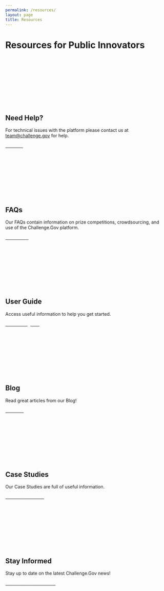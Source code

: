 ```yaml
---
permalink: /resources/
layout: page
title: Resources
---
```

<h1 class="text-center usa-margin-bottom--4 font-weight-bold">Resources for Public Innovators</h1> 
<div class="grid-row grid-gap">
  <div class="usa-width-one-half"> 
    <div class="usa-card">
      <div class="usa-card__body text-center">  
        <svg class="usa-icon" aria-hidden="true" focusable="false" role="img">
          <svg aria-labelledby="help" role="img">
            <title id="help">ChallengeGov help resources</title>        
            <use xlink:href="{{ site.baseurl }}/assets/uswds/img/sprite.svg#support"></use>
          </svg>
        </svg>
        <h2 class="usa-card__heading text-center">Need Help?</h2> 
        <p class="usa-card__text text-center">For technical issues with the platform please contact us at <a href="mailto:team@challenge.gov" class="link">team@challenge.gov</a> for help.</p> 
        <a href="mailto:team@challenge.gov" class="usa-button usa-button margin-bottom-0"><span style="color: #ffffff;">Email us</span></a> 
      </div> 
    </div> 
  </div> 
  <div class="usa-width-one-half"> 
    <div class="usa-card"> 
      <div class="usa-card__body text-center"> 
        <svg class="usa-icon" aria-hidden="true" focusable="false" role="img">
          <svg aria-labelledby="faq" role="img">
            <title id="faq">ChallengeGov frequently asked questions</title>        
            <use xlink:href="{{ site.baseurl }}/assets/uswds/img/sprite.svg#help"></use>
          </svg>
        </svg>
        <h2 class="usa-card__heading text-center">FAQs</h2> 
        <p class="usa-card__text text-center">Our FAQs contain information on prize competitions, crowdsourcing, and use of the Challenge.Gov platform.</p> 
        <a href="{{ site.baseurl }}/public-innovator-faqs/" class="usa-button usa-button margin-bottom-0"><span style="color: #ffffff;">Read FAQs</span></a>         
      </div> 
    </div> 
  </div>  
</div> 
<div class="grid-row grid-gap"> 
  <div class="usa-width-one-half"> 
    <div class="usa-card"> 
      <div class="usa-card__body text-center"> 
        <svg class="usa-icon" aria-hidden="true" focusable="false" role="img">
          <svg aria-labelledby="user-guide" role="img">
            <title id="user-guide">ChallengeGov user guide</title>        
            <use xlink:href="{{ site.baseurl }}/assets/uswds/img/sprite.svg#local_library"></use>
          </svg>
        </svg>
        <h2 class="usa-card__heading text-center">User Guide</h2> 
        <p class="usa-card__text text-center">Access useful information to help you get started.</p> 
        <a href="{{ site.baseurl }}/user-guide/" class="usa-button usa-button margin-bottom-0"><span style="color: #ffffff;">View user guide</span></a>         
      </div> 
    </div> 
  </div>   
  <div class="usa-width-one-half"> 
    <div class="usa-card"> 
      <div class="usa-card__body text-center"> 
        <svg class="usa-icon" aria-hidden="true" focusable="false" role="img">
          <svg aria-labelledby="blog" role="img">
            <title id="blog">ChallengeGov blog</title>        
            <use xlink:href="{{ site.baseurl }}/assets/uswds/img/sprite.svg#local_library"></use>
          </svg>
        </svg>
        <h2 class="usa-card__heading text-center">Blog</h2> 
        <p class="usa-card__text text-center">Read great articles from our Blog!</p> 
        <a href="{{ site.baseurl }}/blog/2024-06-05-FY21-22-Biennial-Report-Summary/" class="usa-button usa-button margin-bottom-0"><span style="color: #ffffff;">Read blog</span></a>         
      </div> 
    </div> 
  </div> 
</div> 
<div class="grid-row grid-gap"> 
  <div class="usa-width-one-half"> 
    <div class="usa-card"> 
      <div class="usa-card__body text-center"> 
        <svg class="usa-icon" aria-hidden="true" focusable="false" role="img">
          <svg aria-labelledby="case-studies" role="img">
            <title id="case-studies">ChallengeGov case studies</title>        
            <use xlink:href="{{ site.baseurl }}/assets/uswds/img/sprite.svg#topic"></use>
          </svg>
        </svg>
        <h2 class="usa-card__heading text-center">Case Studies</h2> 
        <p class="usa-card__text text-center">Our Case Studies are full of useful information.</p> 
        <a href="{{ site.baseurl }}/toolkit/case-studies/" class="usa-button usa-button margin-bottom-0"><span style="color: #ffffff;">Read case studies</span></a>         
      </div> 
    </div> 
  </div> 
  <div class="usa-width-one-half"> 
    <div class="usa-card"> 
      <div class="usa-card__body text-center"> 
        <svg class="usa-icon" aria-hidden="true" focusable="false" role="img">
          <svg aria-labelledby="newsletter-2" role="img">
            <title id="newsletter-2">ChallengeGov public newsletter signup</title>        
            <use xlink:href="{{ site.baseurl }}/assets/uswds/img/sprite.svg#mail"></use>
          </svg>
        </svg>
        <h2 class="usa-card__heading text-center">Stay Informed</h2> 
        <p class="usa-card__text text-center">Stay up to date on the latest Challenge.Gov news!</p> 
        <a href="https://public.govdelivery.com/accounts/USGSATTS/subscriber/topics?qsp=USGSATTS_6" class="usa-button usa-button margin-bottom-0"><span style="color: #ffffff;">Subscribe to newsletter</span></a> <!-- not in staging site --> 
      </div> 
    </div> 
  </div> 
</div> 
